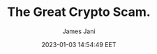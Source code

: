 ---
link: "https://www.youtube.com/watch?v=ORdWE_ffirg"
title: "The Great Crypto Scam."
image: "https://i.ytimg.com/vi/ORdWE_ffirg/maxresdefault.jpg"
author: "James Jani"
author_link: "http://www.youtube.com/channel/UCT0dmfFCLWuVKPWZ6wcdKyg"
date: 2023-01-03 14:54:49 EET
tags:
  - YouTube
  - Video
---